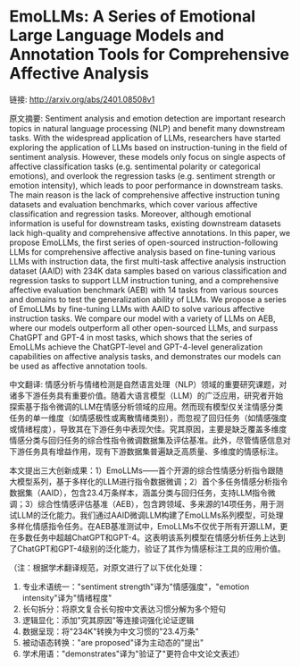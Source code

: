 # EmoLLMs: A Series of Emotional Large Language Models and Annotation Tools for Comprehensive Affective Analysis

链接: http://arxiv.org/abs/2401.08508v1

原文摘要:
Sentiment analysis and emotion detection are important research topics in
natural language processing (NLP) and benefit many downstream tasks. With the
widespread application of LLMs, researchers have started exploring the
application of LLMs based on instruction-tuning in the field of sentiment
analysis. However, these models only focus on single aspects of affective
classification tasks (e.g. sentimental polarity or categorical emotions), and
overlook the regression tasks (e.g. sentiment strength or emotion intensity),
which leads to poor performance in downstream tasks. The main reason is the
lack of comprehensive affective instruction tuning datasets and evaluation
benchmarks, which cover various affective classification and regression tasks.
Moreover, although emotional information is useful for downstream tasks,
existing downstream datasets lack high-quality and comprehensive affective
annotations. In this paper, we propose EmoLLMs, the first series of
open-sourced instruction-following LLMs for comprehensive affective analysis
based on fine-tuning various LLMs with instruction data, the first multi-task
affective analysis instruction dataset (AAID) with 234K data samples based on
various classification and regression tasks to support LLM instruction tuning,
and a comprehensive affective evaluation benchmark (AEB) with 14 tasks from
various sources and domains to test the generalization ability of LLMs. We
propose a series of EmoLLMs by fine-tuning LLMs with AAID to solve various
affective instruction tasks. We compare our model with a variety of LLMs on
AEB, where our models outperform all other open-sourced LLMs, and surpass
ChatGPT and GPT-4 in most tasks, which shows that the series of EmoLLMs achieve
the ChatGPT-level and GPT-4-level generalization capabilities on affective
analysis tasks, and demonstrates our models can be used as affective annotation
tools.

中文翻译:
情感分析与情绪检测是自然语言处理（NLP）领域的重要研究课题，对诸多下游任务具有重要价值。随着大语言模型（LLM）的广泛应用，研究者开始探索基于指令微调的LLM在情感分析领域的应用。然而现有模型仅关注情感分类任务的单一维度（如情感极性或离散情绪类别），而忽视了回归任务（如情感强度或情绪程度），导致其在下游任务中表现欠佳。究其原因，主要是缺乏覆盖多维度情感分类与回归任务的综合性指令微调数据集及评估基准。此外，尽管情感信息对下游任务具有增益作用，现有下游数据集普遍缺乏高质量、多维度的情感标注。

本文提出三大创新成果：1）EmoLLMs——首个开源的综合性情感分析指令跟随大模型系列，基于多样化的LLM进行指令数据微调；2）首个多任务情感分析指令数据集（AAID），包含23.4万条样本，涵盖分类与回归任务，支持LLM指令微调；3）综合性情感评估基准（AEB），包含跨领域、多来源的14项任务，用于测试LLM的泛化能力。我们通过AAID微调LLM构建了EmoLLMs系列模型，可处理多样化情感指令任务。在AEB基准测试中，EmoLLMs不仅优于所有开源LLM，更在多数任务中超越ChatGPT和GPT-4。这表明该系列模型在情感分析任务上达到了ChatGPT和GPT-4级别的泛化能力，验证了其作为情感标注工具的应用价值。

（注：根据学术翻译规范，对原文进行了以下优化处理：
1. 专业术语统一："sentiment strength"译为"情感强度"，"emotion intensity"译为"情绪程度"
2. 长句拆分：将原文复合长句按中文表达习惯分解为多个短句
3. 逻辑显化：添加"究其原因"等连接词强化论证逻辑
4. 数据呈现：将"234K"转换为中文习惯的"23.4万条"
5. 被动语态转换："are proposed"译为主动态的"提出"
6. 学术用语："demonstrates"译为"验证了"更符合中文论文表述）
